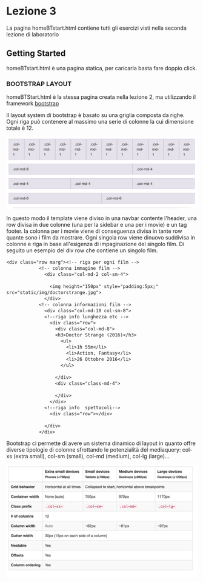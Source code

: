 # Lezione 3

La pagina homeBTstart.html contiene tutti gli esercizi visti nella seconda lezione di laboratorio

## Getting Started

homeBTstart.html è una pagina statica, per caricarla basta fare doppio click.



### BOOTSTRAP LAYOUT

homeBTStart.html è la stessa pagina creata nella lezione 2, ma utilizzando il framework [bootstrap](https://getbootsrap.com)

Il layout system di bootstrap è basato su una griglia composta da righe.
Ogni riga può contenere al massimo una serie di colonne la cui dimensione totale è 12.

![alt gridsysmte](https://raw.githubusercontent.com/anonymez/CloudWebApplicationLab/master/Lezione%203/static/img/grid.png "bootstrap grid system") 

In questo modo il template viene diviso in una navbar contente l'header, una row divisa in due colonne (una per la sidebar e una per i movie) e un tag footer.
la colonna per i movie viene di conseguenza divisa in tante row quante sono i film da mostrare. Ogni singola row viene dinuovo suddivisa in colonne e riga in base all'esigenza di impaginazione del singolo film. Di seguito un esempio del div row che contiene un singolo film.

```
<div class="row marg"><!-- riga per ogni film -->
            <!-- colonna immagine film -->
              <div class="col-md-2 col-sm-4">
                
                <img height="150px" style="padding:5px;" src="static/img/doctorstrange.jpg">
              </div>
            <!-- colonna informazioni film -->  
              <div class="col-md-10 col-sm-8">
              <!--riga info lunghezza etc -->
                <div class="row">
                  <div class="col-md-8">
                  <h3>Doctor Strange (2016)</h3>
                    <ul>
                      <li>1h 55m</li>
                      <li>Action, Fantasy</li>
                      <li>26 Ottobre 2016</li>
                    </ul>   
                    
                  </div>
                  <div class="class-md-4">
                    
                  </div>
                </div>
              <!--riga info  spettacoli-->  
                <div class="row"></div>

              </div>
            </div>
```


Bootstrap ci permette di avere un sistema dinamico di layout in quanto offre diverse tipologie di colonne sfrottando le potenzialità del mediaquery: col-xs (extra small), col-sm (small), col-md (medium), col-lg (large)...

![alt mediaquery](https://raw.githubusercontent.com/anonymez/CloudWebApplicationLab/master/Lezione%203/static/img/mediaquery.png "bootstrap mediaquery") 

